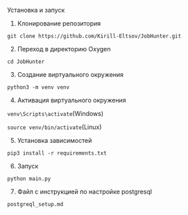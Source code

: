 Установка и запуск

1. Клонирование репозитория 

```git clone https://github.com/Kirill-Eltsov/JobHunter.git```

2. Переход в директорию Oxygen

```cd JobHunter```

3. Создание виртуального окружения

```python3 -m venv venv```

4. Активация виртуального окружения

```venv\Scripts\activate```(Windows)

```source venv/bin/activate```(Linux)

5. Установка зависимостей

```pip3 install -r requirements.txt```

6. Запуск

```python main.py```

7. Файл с инструкцией по настройке postgresql

```postgreql_setup.md```
